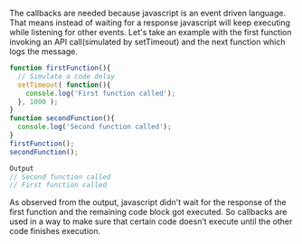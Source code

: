 
 The callbacks are needed because javascript is an event driven language. That means instead of waiting for a response javascript will keep executing while listening for other events.
 Let's take an example with the first function invoking an API call(simulated by setTimeout) and the next function which logs the message.

 ```javascript
 function firstFunction(){
   // Simulate a code delay
   setTimeout( function(){
     console.log('First function called');
   }, 1000 );
 }
 function secondFunction(){
   console.log('Second function called');
 }
 firstFunction();
 secondFunction();

 Output
 // Second function called
 // First function called
 ```

 As observed from the output, javascript didn't wait for the response of the first function and the remaining code block got executed. So callbacks are used in a way to make sure that certain code doesn’t execute until the other code finishes execution.
